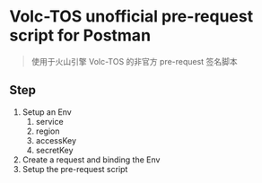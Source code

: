 # Volc-TOS unofficial pre-request script for Postman
> 使用于火山引擎 Volc-TOS 的非官方 pre-request 签名脚本

## Step
1. Setup an Env
    1. service
    2. region
    3. accessKey
    4. secretKey
2. Create a request and binding the Env 
3. Setup the pre-request script
